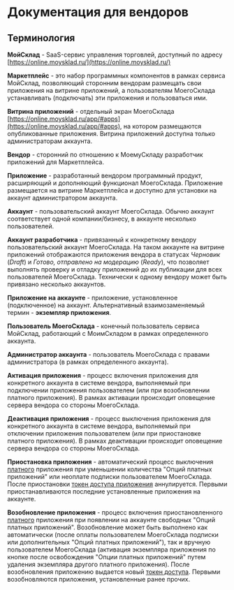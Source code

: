 # Документация для вендоров

## Терминология
**МойСклад** - SaaS-сервис управления торговлей, доступный по адресу [https://online.moysklad.ru/](https://online.moysklad.ru/)

**Маркетплейс** - это набор программных компонентов в рамках сервиса МойСклад, позволяющий 
сторонним вендорам размещать свои приложения на витрине приложений, а пользователям МоегоСклада устанавливать 
(подключать) эти приложения и пользоваться ими.

**Витрина приложений** - отдельный экран МоегоСклада [https://online.moysklad.ru/app/#apps](https://online.moysklad.ru/app/#apps),
 на котором размещаются опубликованные приложения. Витрина приложений доступна только администраторам аккаунта.
 
**Вендор** - сторонний по отношению к МоемуСкладу разработчик приложений для Маркетплейса.

**Приложение** - разработанный вендором программный продукт, расширяющий и дополняющий функционал МоегоСклада. 
Приложение размещается на витрине Маркетплейса и доступно для установки на аккаунт администратором аккаунта.

**Аккаунт** - пользовательский аккаунт МоегоСклада. Обычно аккаунт соответствует одной компании/бизнесу, 
 в аккаунте несколько пользователей.

**Аккаунт разработчика** - привязанный к конкретному вендору пользовательский аккаунт МоегоСклада. 
На таком аккаунте на витрине приложений отображаются приложения вендора в статусах _Черновик_ (_Draft_) и 
_Готово, отправлено на модерацию_ (_Ready_), 
что позволяет выполнять проверку и отладку приложений до их публикации для всех пользователей МоегоСклада. 
Технически к одному вендору может быть привязано несколько аккаунтов.

**Приложение на аккаунте** - приложение, установленное (подключенное) на аккаунт.
Альтернативный взаимозаменяемый термин - **экземпляр приложения**.

**Пользователь МоегоСклада** - конечный пользователь сервиса МойСклад, работающий 
с МоимСкладом в рамках определенного аккаунта.

**Администратор аккаунта** - пользователь МоегоСклада с правами администратора (в рамках определенного аккаунта).

**Активация приложения** - процесс включения приложения для конкретного аккаунта в системе вендора, 
выполняемый при подключении приложения пользователем (или при возобновлении платного приложения). 
В рамках активации происходит оповещение сервера вендора со стороны МоегоСклада.

**Деактивация приложения** - процесс выключения приложения для конкретного аккаунта в системе вендора, 
выполняемый при отключении приложения пользователем (или при приостановке платного приложения). В рамках деактивации 
происходит оповещение сервера вендора со стороны МоегоСклада.

**Приостановка приложения** - автоматический процесс выключения [платного](#platnye-i-besplatnye-prilozheniq) приложения 
при уменьшении количества "Опций платных приложений" или неоплате подписки пользователем МоегоСклада. После 
приостановки [токен доступа приложения](#dostup-po-tokenu-k-json-api) аннулируется. Первыми приостанавливаются 
последние установленные приложения на аккаунте.

**Возобновление приложения** - процесс включения приостановленного [платного](#platnye-i-besplatnye-prilozheniq) приложения 
при появлении на аккаунте свободных "Опций платных приложений". Возобновление может быть выполнено как автоматически
(после оплаты пользователем МоегоСклада подписки или дополнительных "Опций платных приложений"), так и вручную 
пользователем МоегоСклада (активация экземпляра приложения по кнопке после освобождения "Опции платных приложений"
путем удаления экземпляра другого платного приложения). После возобновления приложению выдается новый [токен доступа](#dostup-po-tokenu-k-json-api). 
Первыми возобновляются приложения, установленные ранее прочих.

